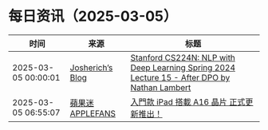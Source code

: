﻿# 每日资讯（2025-03-05）

|时间|来源|标题|
|---|---|---|
|2025-03-05 00:00:01|[Josherich’s Blog](https://www.josherich.me/feed.xml)|[Stanford CS224N: NLP with Deep Learning Spring 2024 Lecture 15 - After DPO by Nathan Lambert](https://josherich.me/podcast/stanford-cs224n/stanford-cs224n-nlp-with-deep-learning-spring-2024-lecture-15-after-dpo-by-nathan-lambert)|
|2025-03-05 06:55:07|[蘋果迷 APPLEFANS](https://applefans.today/feed/)|[入門款 iPad 搭載 A16 晶片 正式更新推出！](https://applefans.today/2025-03-ipad-a16-launch/)|
